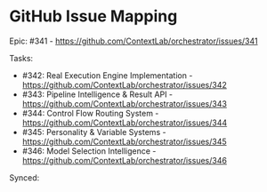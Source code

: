 # GitHub Issue Mapping

Epic: #341 - https://github.com/ContextLab/orchestrator/issues/341

Tasks:
- #342: Real Execution Engine Implementation - https://github.com/ContextLab/orchestrator/issues/342
- #343: Pipeline Intelligence & Result API - https://github.com/ContextLab/orchestrator/issues/343
- #344: Control Flow Routing System - https://github.com/ContextLab/orchestrator/issues/344
- #345: Personality & Variable Systems - https://github.com/ContextLab/orchestrator/issues/345
- #346: Model Selection Intelligence - https://github.com/ContextLab/orchestrator/issues/346

Synced: 
